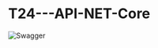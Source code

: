 # T24---API-NET-Core
![Swagger](https://user-images.githubusercontent.com/76429837/107228271-c1eb8b80-6a1c-11eb-8754-924b5bb09277.PNG)

